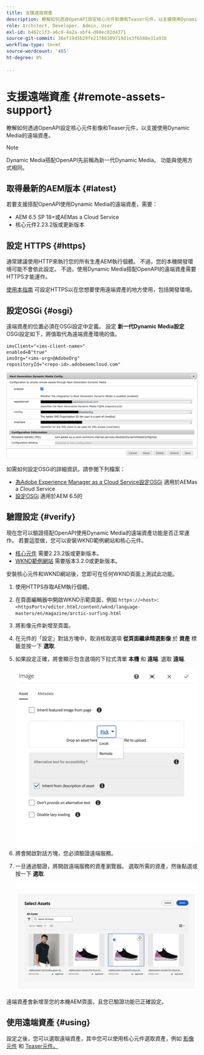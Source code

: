 ```yaml
---
title: 支援遠端資產
description: 瞭解如何透過OpenAPI設定核心元件影像和Teaser元件，以支援使用Dynamic Media的遠端資產。
role: Architect, Developer, Admin, User
exl-id: b462c1f3-a6c8-4a2a-abf4-d08ec82d4371
source-git-commit: 36ef19d5b29fe21f86309719d1e3f6588e31a93b
workflow-type: tm+mt
source-wordcount: '465'
ht-degree: 0%

---
```



# 支援遠端資產 {#remote-assets-support}

瞭解如何透過OpenAPI設定核心元件影像和Teaser元件，以支援使用Dynamic Media的遠端資產。

>[!NOTE]
>
>Dynamic Media搭配OpenAPI先前稱為新一代Dynamic Media。 功能與使用方式相同。

## 取得最新的AEM版本 {#latest}

若要支援搭配OpenAPI使用Dynamic Media的遠端資產，需要：

* AEM 6.5 SP 18+或AEMas a Cloud Service
* 核心元件2.23.2版或更新版本

## 設定 HTTPS {#https}

通常建議使用HTTP來執行您的所有生產AEM執行個體。 不過，您的本機開發環境可能不會依此設定。 不過，使用Dynamic Media搭配OpenAPI的遠端資產需要HTTPS才能運作。

[使用本指南](https://experienceleague.adobe.com/docs/experience-manager-learn/foundation/security/use-the-ssl-wizard.html) 可設定HTTPS以在您想要使用遠端資產的地方使用，包括開發環境。

## 設定OSGi {#osgi}

遠端資產的位置必須在OSGi設定中定義。 設定 **新一代Dynamic Media設定** OSGi設定如下，將值取代為遠端資產環境的值。

```text
imsClient="<ims-client-name>"
enabled=B"true"
imsOrg="<ims-org>@AdobeOrg"
repositoryId="<repo-id>.adobeaemcloud.com"
```

![新一代Dynamic Media設定OSGi設定視窗](/help/assets/remote-assets-osgi.png)

如需如何設定OSGi的詳細資訊，請參閱下列檔案：

* [為Adobe Experience Manager as a Cloud Service設定OSGi](https://experienceleague.adobe.com/docs/experience-manager-cloud-service/content/implementing/deploying/configuring-osgi.html) 適用於AEMas a Cloud Service
* [設定OSGi](https://experienceleague.adobe.com/docs/experience-manager-65/deploying/configuring/configuring-osgi.html) 適用於AEM 6.5的

## 驗證設定 {#verify}

現在您可以驗證搭配OpenAPI使用Dynamic Media的遠端資產功能是否正常運作。 若要這麼做，您可以安裝WKND範例網站和核心元件。

* [核心元件](https://github.com/adobe/aem-core-wcm-components/releases/download/core.wcm.components.reactor-2.23.2/core.wcm.components.all-2.23.2.zip) 需要2.23.2版或更新版本。
* [WKND範例網站](https://github.com/adobe/aem-guides-wknd/releases/download/aem-guides-wknd-3.2.0/aem-guides-wknd.all-3.2.0-classic.zip) 需要版本3.2.0或更新版本。

安裝核心元件和WKND網站後，您即可在任何WKND頁面上測試此功能。

1. 使用HTTPS存取AEM執行個體。

1. 在頁面編輯器中開啟WKND示範頁面，例如 `https://<host>:<httpsPort>/editor.html/content/wknd/language-masters/en/magazine/arctic-surfing.html`

1. 將影像元件新增至頁面。

1. 在元件的「設定」對話方塊中，取消核取選項 **從頁面繼承精選影像** 於 **資產** 標籤並按一下 **選取**.

1. 如果設定正確，將會顯示包含選項的下拉式清單 **本機** 和 **遠端**. 選取 **遠端**.

   ![影像選取的遠端和本機挑選選項](/help/assets/remote-asset-selection.png)

1. 將會開啟對話方塊，您必須驗證遠端服務。

1. 一旦通過驗證，將開啟遠端服務的資產瀏覽器。 選取所需的資產，然後點選或按一下 **選取**.

   ![選取遠端資產](/help/assets/remote-asset-picker.png)

遠端資產會新增至您的本機AEM頁面，且您已驗證功能已正確設定。

## 使用遠端資產 {#using}

設定之後，您可以選取遠端資產，其中您可以使用核心元件選取資產，例如 [影像元件](/help/components/image.md) 和 [Teaser元件。](/help/components/teaser.md)
